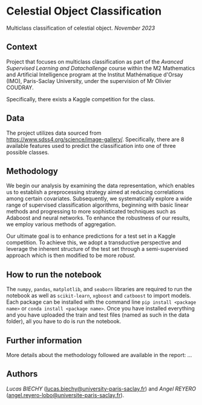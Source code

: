 # Celestial Object Classification
Multiclass classification of celestial object. *November 2023*

## Context
Project that focuses on multiclass classification as part of the *Avanced Supervised Learning and Datachallenge* course within the M2 Mathematics and Artificial Intelligence program at the Institut Mathématique d'Orsay (IMO), Paris-Saclay University, under the supervision of Mr Olivier COUDRAY.  

Specifically, there exists a Kaggle competition for the class.

## Data
The project utilizes data sourced from https://www.sdss4.org/science/image-gallery/. 
Specifically, there are 8 available features used to predict the classification into one of three possible classes.

## Methodology
We begin our analysis by examining the data representation, which enables us to establish a preprocessing strategy aimed at reducing correlations among certain covariates. Subsequently, we systematically explore a wide range of supervised classification algorithms, beginning with basic linear methods and progressing to more sophisticated techniques such as Adaboost and neural networks. To enhance the robustness of our results, we employ various methods of aggregation.

Our ultimate goal is to enhance predictions for a test set in a Kaggle competition. To achieve this, we adopt a transductive perspective and leverage the inherent structure of the test set through a semi-supervised approach which is then modified to be more *robust*.

## How to run the notebook
The `numpy`, `pandas`, `matplotlib`, and `seaborn` libraries are required to run the notebook as well as `scikit-learn`, `xgboost` and `catboost` to import models.
Each package can be installed with the command line `pip install <package name>` or `conda install <package name>`. Once you have installed everything and you have uploaded the train and test files (named as such in the data folder), all you have to do is run the notebook.

## Further information
More details about the methodology followed are available in the report: ...

## Authors
*Lucas BIECHY* (lucas.biechy@university-paris-saclay.fr) and *Angel REYERO* (angel.reyero-lobo@universite-paris-saclay.fr).  

